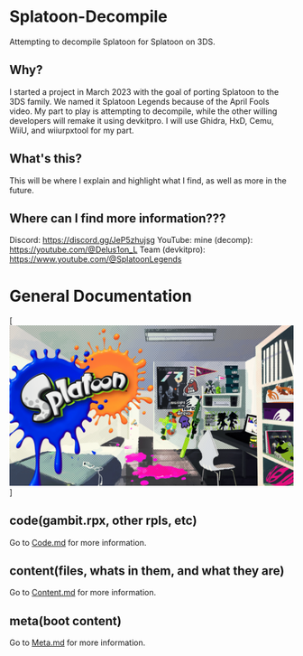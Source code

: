 # Splatoon-Decompile
Attempting to decompile Splatoon for Splatoon on 3DS.

## Why?
I started a project in March 2023 with the goal of porting Splatoon to the 3DS family. We named it Splatoon Legends because of the April Fools video. My part to play is attempting to decompile, while the other willing developers will remake it using devkitpro. I will use Ghidra, HxD, Cemu, WiiU, and wiiurpxtool for my part.

## What's this?
This will be where I explain and highlight what I find, as well as more in the future.

## Where can I find more information???
Discord: https://discord.gg/JeP5zhujsg
YouTube:
        mine (decomp): https://youtube.com/@Delus1on_L
        Team (devkitpro): https://www.youtube.com/@SplatoonLegends

# General Documentation
[![TVBootScreen](https://github.com/Delus1onL/Images/blob/main/TVBootScreen.png)]
## code(gambit.rpx, other rpls, etc)
Go to [Code.md](https://github.com/Delus1onL) for more information.
## content(files, whats in them, and what they are)
Go to [Content.md](https://github.com/Delus1onL) for more information.
## meta(boot content)
Go to [Meta.md](https://github.com/Delus1onL) for more information.
